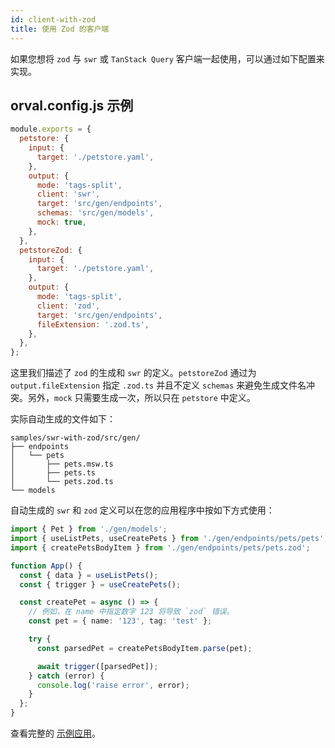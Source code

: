 ```yaml
---
id: client-with-zod
title: 使用 Zod 的客户端
---
```


如果您想将 `zod` 与 `swr` 或 `TanStack Query` 客户端一起使用，可以通过如下配置来实现。

## orval.config.js 示例

```js
module.exports = {
  petstore: {
    input: {
      target: './petstore.yaml',
    },
    output: {
      mode: 'tags-split',
      client: 'swr',
      target: 'src/gen/endpoints',
      schemas: 'src/gen/models',
      mock: true,
    },
  },
  petstoreZod: {
    input: {
      target: './petstore.yaml',
    },
    output: {
      mode: 'tags-split',
      client: 'zod',
      target: 'src/gen/endpoints',
      fileExtension: '.zod.ts',
    },
  },
};
```

这里我们描述了 `zod` 的生成和 `swr` 的定义。`petstoreZod` 通过为 `output.fileExtension` 指定 `.zod.ts` 并且不定义 `schemas` 来避免生成文件名冲突。另外，`mock` 只需要生成一次，所以只在 `petstore` 中定义。

实际自动生成的文件如下：

```
samples/swr-with-zod/src/gen/
├── endpoints
│   └── pets
│       ├── pets.msw.ts
│       ├── pets.ts
│       └── pets.zod.ts
└── models
```

自动生成的 `swr` 和 `zod` 定义可以在您的应用程序中按如下方式使用：

```ts
import { Pet } from './gen/models';
import { useListPets, useCreatePets } from './gen/endpoints/pets/pets';
import { createPetsBodyItem } from './gen/endpoints/pets/pets.zod';

function App() {
  const { data } = useListPets();
  const { trigger } = useCreatePets();

  const createPet = async () => {
    // 例如，在 name 中指定数字 123 将导致 `zod` 错误。
    const pet = { name: '123', tag: 'test' };

    try {
      const parsedPet = createPetsBodyItem.parse(pet);

      await trigger([parsedPet]);
    } catch (error) {
      console.log('raise error', error);
    }
  };
}
```

查看完整的 [示例应用](https://github.com/orval-labs/orval/tree/master/samples/swr-with-zod)。
